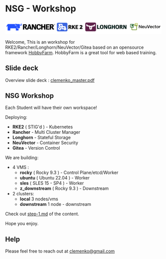 # NSG - Workshop

![products](https://raw.githubusercontent.com/clemenko/rke_workshop/main/images/rgs-banner-rounded.png)

Welcome, This is an workshop for RKE2/Rancher/Longhorn/NeuVector/Gitea based on an opensource framework [HobbyFarm](https://github.com/hobbyfarm/hobbyfarm). HobbyFarm is a great tool for web based training.

## Slide deck

Overview slide deck : [clemenko_master.pdf](https://github.com/clemenko/hobbyfarm/blob/main/clemenko_master.pdf)

## NSG Workshop

Each Student will have their own workspace!

Deploying:
* **RKE2** ( STIG'd ) - Kubernetes
* **Rancher** - Multi Cluster Manager
* **Longhorn** - Stateful Storage
* **NeuVector** - Container Security
* **Gitea** - Version Control

We are building:
* 4 VMS :
  * **rocky** ( Rocky 9.3 ) - Control Plane/etcd/Worker
  * **ubuntu** ( Ubuntu 22.04 ) - Worker
  * **sles** ( SLES 15 - SP4 ) - Worker
  * **z_downstream** ( Rocky 9.3 ) - Downstream
* 2 clusters:
  * **local** 3 nodes/vms
  * **downstream** 1 node - downstream

Check out [step-1.md](https://github.com/clemenko/hobbyfarm/blob/main/nsg-workshop/content/step-1.md) of the content.

Hope you enjoy.

## Help

Please feel free to reach out at clemenko@gmail.com
